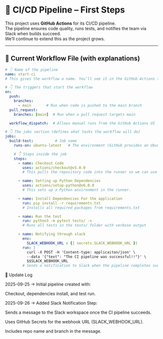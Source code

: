 # 🚀 CI/CD Pipeline – First Steps

This project uses **GitHub Actions** for its CI/CD pipeline.  
The pipeline ensures code quality, runs tests, and notifies the team via Slack when builds succeed.  
We’ll continue to extend this as the project grows.  

---

## 📄 Current Workflow File (with explanations)

```yaml
# 👇 Name of the pipeline
name: start-ci
# This gives the workflow a name. You’ll see it in the GitHub Actions tab.

# 👇 The triggers that start the workflow
on:
  push:
    branches:
      - main       # Run when code is pushed to the main branch
  pull_request:
    branches: [main]  # Run when a pull request targets main

  workflow_dispatch:  # Allows manual runs from the GitHub Actions UI

# 👇 The jobs section (defines what tasks the workflow will do)
jobs:
  build-test:          # Job name
    runs-on: ubuntu-latest   # The environment (GitHub provides an Ubuntu VM)

    # 👇 Steps inside the job
    steps:
      - name: Checkout Code
        uses: actions/checkout@v5.0.0
        # This pulls the repository code into the runner so we can use it.

      - name: Setting up Python Dependencies
        uses: actions/setup-python@v6.0.0
        # This sets up a Python environment in the runner.

      - name: Install Dependencies For the application
        run: pip install -r requirements.txt
        # Installs all required packages from requirements.txt

      - name: Run the test
        run: python3 -m pytest tests/ -v
        # Runs all tests in the tests/ folder with verbose output

      - name: Notifying through slack
        env:
          SLACK_WEBHOOK_URL : {{ secrets.SLACK_WEBHOOK_URL }}
        run: |
          curl -X POST -H 'Content-type: applicaiton/json' \
          --data '{"text": "The CI pipeline was successful!!"}' \
          $$SLACK_WEBHOOK_URL
        # Sends a notification to Slack when the pipeline completes successfully
```

📅 Update Log

2025-09-25 → Initial pipeline created with:

Checkout, dependencies install, and test run.

2025-09-26 → Added Slack Notification Step:

Sends a message to the Slack workspace once the CI pipeline succeeds.

Uses GitHub Secrets for the webhook URL (SLACK_WEBHOOK_URL).

Includes repo name and branch in the message.